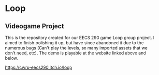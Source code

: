 # Loop
## Videogame Project

This is the repository created for our EECS 290 game Loop group project. I aimed to finish polishing it up, but have since abandoned it
due to the numerous bugs (Can't play the levels, so many imported assets that we don't need, etc). The demo is playable at the website linked above and below. 

https://cwru-eecs290.itch.io/loop
